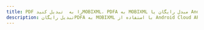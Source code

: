 ---title: PDF را به  تبدیل کنیدMOBIXML، PDFA به MOBIXML مبدل رایگان یا Android SDKdescription: تبدیل رایگانPDFA به MOBIXML با استفاده از Android Cloud APIs & SDK همچنین اسناد PDF را در Cloud ایجاد، ویرایش و رندر کنید.---